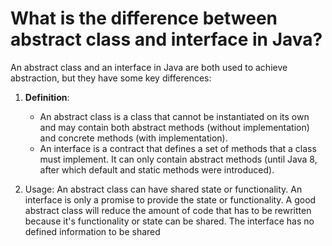 # What is the difference between abstract class and interface in Java?

An abstract class and an interface in Java are both used to achieve abstraction, but they have some key differences:

1. **Definition**:
    - An abstract class is a class that cannot be instantiated on its own and may contain both abstract methods (without
      implementation) and concrete methods (with implementation).
    - An interface is a contract that defines a set of methods that a class must implement. It can only contain abstract
      methods (until Java 8, after which default and static methods were introduced).

2. Usage:
   An abstract class can have shared state or functionality. An interface is only a promise to provide the state or functionality. A good abstract class will reduce the amount of code that has to be rewritten because it's functionality or state can be shared. The interface has no defined information to be shared
